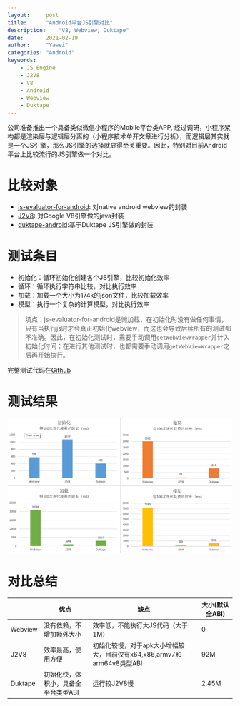 ```yaml
---
layout:		post
title:		"Android平台JS引擎对比"
description:	"V8, Webview, Duktape"
date:		2021-02-19
author:		"Yawei"
categories: "Android"
keywords:
	- JS Engine
	- J2V8
	- V8
	- Android
	- Webview
	- Duktape
---
```


公司准备推出一个具备类似微信小程序的Mobile平台类APP, 经过调研，小程序架构都是渲染层与逻辑层分离的（小程序技术单开文章进行分析），而逻辑层其实就是一个JS引擎，那么JS引擎的选择就显得至关重要。因此，特别对目前Android平台上比较流行的JS引擎做一个对比。

# 比较对象

* [js-evaluator-for-android](https://github.com/evgenyneu/js-evaluator-for-android): 对native android webview的封装
* [J2V8](https://github.com/eclipsesource/J2V8): 对Google V8引擎做的java封装
* [duktape-android](https://github.com/cashapp/duktape-android):基于Duktape JS引擎做的封装

# 测试条目

* 初始化：循环初始化创建各个JS引擎，比较初始化效率
* 循环：循环执行字符串比较，对比执行效率
* 加载：加载一个大小为174k的json文件，比较加载效率
* 模型：执行一个复杂的计算模型，对比执行效率

> 坑点：js-evaluator-for-android是懒加载，在初始化时没有做任何事情，只有当执行js时才会真正初始化webview，而这也会导致后续所有的测试都不准确。因此，在初始化测试时，需要手动调用`getWebViewWrapper`并计入初始化时间；在进行其他测试时，也都需要手动调用`getWebViewWrapper`之后再开始执行。 

完整测试代码在[Github](https://github.com/pfcstyle/jsperformance)

# 测试结果

![result](../img/post/2021-02-19/compare-result.png)

# 对比总结

|         | 优点                                | 缺点                                                                   | 大小(默认全ABI) |
| ------- | ----------------------------------- | ---------------------------------------------------------------------- | --------------- |
| Webview | 没有依赖，不增加额外大小            | 效率低，不能执行大JS代码（大于1M）                                     | 0               |
| J2V8    | 效率最高，使用方便                  | 初始化较慢，对于apk大小增幅较大，目前仅有x64,x86,armv7和arm64v8类型ABI | 92M             |
| Duktape | 初始化快，体积小，具备全平台类型ABI | 运行较J2V8慢                                                           | 2.45M           |

